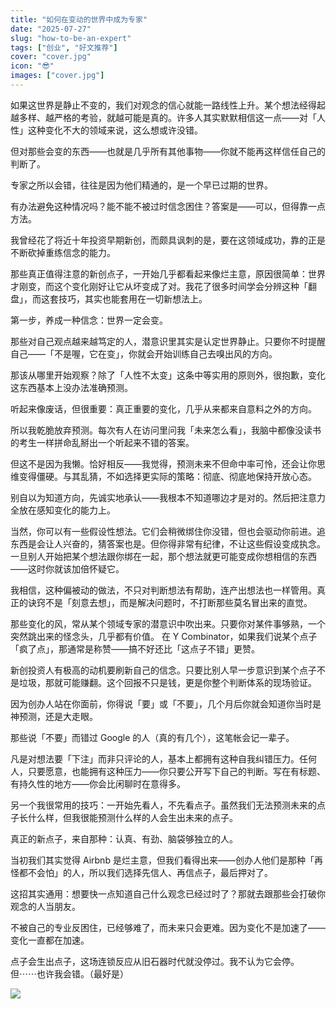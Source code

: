 ```yaml
---
title: "如何在变动的世界中成为专家"
date: "2025-07-27"
slug: "how-to-be-an-expert"
tags: ["创业", "好文推荐"]
cover: "cover.jpg"
icon: "😎"
images: ["cover.jpg"]
---
```

如果这世界是静止不变的，我们对观念的信心就能一路线性上升。某个想法经得起越多样、越严格的考验，就越可能是真的。许多人其实默默相信这一点——对「人性」这种变化不大的领域来说，这么想或许没错。



但对那些会变的东西——也就是几乎所有其他事物——你就不能再这样信任自己的判断了。



专家之所以会错，往往是因为他们精通的，是一个早已过期的世界。



有办法避免这种情况吗？能不能不被过时信念困住？答案是——可以，但得靠一点方法。



我曾经花了将近十年投资早期新创，而颇具讽刺的是，要在这领域成功，靠的正是不断砍掉重练信念的能力。



那些真正值得注意的新创点子，一开始几乎都看起来像烂主意，原因很简单：世界才刚变，而这个变化刚好让它从坏变成了对。我花了很多时间学会分辨这种「翻盘」，而这套技巧，其实也能套用在一切新想法上。



第一步，养成一种信念：世界一定会变。



那些对自己观点越来越笃定的人，潜意识里其实是认定世界静止。只要你不时提醒自己——「不是喔，它在变」，你就会开始训练自己去嗅出风的方向。



那该从哪里开始观察？除了「人性不太变」这条中等实用的原则外，很抱歉，变化这东西基本上没办法准确预测。



听起来像废话，但很重要：真正重要的变化，几乎从来都来自意料之外的方向。



所以我乾脆放弃预测。每次有人在访问里问我「未来怎么看」，我脑中都像没读书的考生一样拼命乱掰出一个听起来不错的答案。



但这不是因为我懒。恰好相反——我觉得，预测未来不但命中率可怜，还会让你思维变得僵硬。与其乱猜，不如选择更实际的策略：彻底、彻底地保持开放心态。



别自以为知道方向，先诚实地承认——我根本不知道哪边才是对的。然后把注意力全放在感知变化的能力上。



当然，你可以有一些假设性想法。它们会稍微绑住你没错，但也会驱动你前进。追东西是会让人兴奋的，猜答案也是。但你得非常有纪律，不让这些假设变成执念。
一旦别人开始把某个想法跟你绑在一起，那个想法就更可能变成你想相信的东西——这时你就该加倍怀疑它。



我相信，这种偏被动的做法，不只对判断想法有帮助，连产出想法也一样管用。真正的诀窍不是「刻意去想」，而是解决问题时，不打断那些莫名冒出来的直觉。



那些变化的风，常从某个领域专家的潜意识中吹出来。只要你对某件事够熟，一个突然跳出来的怪念头，几乎都有价值。
在 Y Combinator，如果我们说某个点子「疯了点」，那通常是称赞——搞不好还比「这点子不错」更赞。



新创投资人有极高的动机要刷新自己的信念。只要比别人早一步意识到某个点子不是垃圾，那就可能赚翻。这个回报不只是钱，更是你整个判断体系的现场验证。



因为创办人站在你面前，你得说「要」或「不要」，几个月后你就会知道你当时是神预测，还是大走眼。



那些说「不要」而错过 Google 的人（真的有几个），这笔帐会记一辈子。



凡是对想法要「下注」而非只评论的人，基本上都拥有这种自我纠错压力。任何人，只要愿意，也能拥有这种压力——你只要公开写下自己的判断。写在有标题、有持久性的地方——你会比闲聊时在意得多。



另一个我很常用的技巧：一开始先看人，不先看点子。虽然我们无法预测未来的点子长什么样，但我很能预测什么样的人会生出未来的点子。



真正的新点子，来自那种：认真、有劲、脑袋够独立的人。



当初我们其实觉得 Airbnb 是烂主意，但我们看得出来——创办人他们是那种「再怪都不会怕」的人，所以我们选择先信人、再信点子，最后押对了。



这招其实通用：想要快一点知道自己什么观念已经过时了？那就去跟那些会打破你观念的人当朋友。



不被自己的专业反困住，已经够难了，而未来只会更难。因为变化不是加速了——变化一直都在加速。



点子会生出点子，这场连锁反应从旧石器时代就没停过。我不认为它会停。
但⋯⋯也许我会错。（最好是）




![](https://prod-files-secure.s3.us-west-2.amazonaws.com/112d0858-5090-4d34-a606-b75eb8d65fd2/46476355-9cf3-4e99-9b7a-3531bc426380/1000202064.png?X-Amz-Algorithm=AWS4-HMAC-SHA256&X-Amz-Content-Sha256=UNSIGNED-PAYLOAD&X-Amz-Credential=ASIAZI2LB466RTIX6N6U%2F20250922%2Fus-west-2%2Fs3%2Faws4_request&X-Amz-Date=20250922T103812Z&X-Amz-Expires=3600&X-Amz-Security-Token=IQoJb3JpZ2luX2VjEKH%2F%2F%2F%2F%2F%2F%2F%2F%2F%2FwEaCXVzLXdlc3QtMiJHMEUCIQDihPt7IMCB3O%2BGs87TtzKg8IPgx81GCwwk7JED9ZzSQQIgYlQj%2BhtEwDyTO0VDBuW4lyQ59MUxwSifraAtmV%2FdFvgq%2FwMIKhAAGgw2Mzc0MjMxODM4MDUiDE3RTTe2EN%2Fe8ijo4ircAyX6nljZopq26fc87pziFRQhQFNU9o6QVMnn9%2FzdCkvcZdXIwGAoyct1bnkWvnPRzvDvp%2BPD%2B7a1ptXtW%2B1kJRReCGmtEDHCqdn12belcSYW9px39Vi8q4ftNGXfWWXHzX5TsejNend2UTfEj0GpdS%2Biy4VPhY7JlnHJ6NxCVEbTXdM1xlQVKaakDDHrE0DNj5p3kPRR3eLx%2F4efiz4JDbr8T7ZPHBVpCKPrnXVTiAHmCYTMxrVPGuvxGRoXFIuJvP6YNx1Dqm1qoemoTqUJL49wNNP0ltB2hc3WJUPOoU6UicGEecEpcEExgt7vc4TJK2JOy4q7nnirntMaNY40howp6zRDIh5RNBw4gdzpXAY%2FAbmoApcYYffH32Cf1khbcXUQmCfSk8pxZ4fNMMu%2BKQPadKI7A308bjJtm2WkS38U2jGvWbuYZ9AgU9%2F3uE1msN%2Bp8ADVRStS7%2FtzZ5idlKhwo%2FHosEwUOXCPc20CLtLUO%2FJ%2FlYUWFW4w62v29Jzx3VPvBc77%2FEyFIC%2F1adofivlfU4wV7U%2BvBF7Ea%2Fem9t7snRPFeGCCMRsTrnAUeEf%2B6dINqbO%2Bax9X1y6FGKM%2Bp4Xj3PygW5xH2rQnSjOtLKbX3epCwxRejvS2f7pMMJ%2BdxMYGOqUB3Xit%2BZq%2FDYqnmMII8aFKZqFAfxW9gfYkbapR%2F%2FBWxTZB0nrX7OA2MRwO0EU6qhqWLTCr6niT22yR%2BFJddHvZJT7n3p0QOn0LIksLOB8Xo9g4iS25%2BBqziAz6Ooli%2BDiii7zM8yxm7gwuYunOqAZUByHETEsrN6BM3w0lg7yw%2BxFHP5OMcqDcOfzbi1XkU5bcgfpjBMCj1uulrcxUf9zSxXDSxB4S&X-Amz-Signature=321792c0a6c6503808f7f6811938f08b469330295620c3a4074b0549f1c3c72c&X-Amz-SignedHeaders=host&x-amz-checksum-mode=ENABLED&x-id=GetObject)

